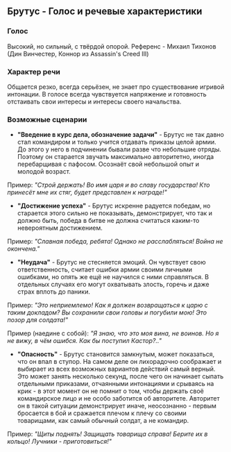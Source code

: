 ## Брутус - Голос и речевые характеристики

### Голос

Высокий, но сильный, с твёрдой опорой. Референс - Михаил Тихонов (Дин Винчестер, Коннор из Assassin's Creed III)

### Характер речи

Общается резко, всегда серьёзен, не знает про существование игривой интонации. В голосе всегда чувствуется напряжение и готовность отстаивать свои интересы и интересы своего начальства. 

### Возможные сценарии

* **"Введение в курс дела, обозначение задачи"** - Брутус не так давно стал командиром и только учится отдавать приказы целой армии. До этого у него в подчинении бывали разве что небольшие отряды. Поэтому он старается звучать максимально авторитетно, иногда перебарщивая с пафосом. Осознаёт свой небольшой опыт и молодой возраст.

Пример: _"Строй держать! Во имя царя и во славу государства! Кто принесёт мне их стяг, будет представлен к награде!"_

* **"Достижение успеха"** - Брутус искренне радуется победам, но старается этого сильно не показывать, демонстрирует, что так и должно быть, победа в битве не должна считаться каким-то невероятным достижением.

Пример: _"Славная победа, ребята! Однако не расслабляться! Война не окончена."_

* **"Неудача"** - Брутус не стесняется эмоций. Он чувствует свою ответственность, считает ошибки армии своими личными ошибками, но опять же ещё не научился с ними справляться. В отдельных случаях его могут охватывать злость, горечь и даже страх вплоть до паники.

Пример: _"Это неприемлемо! Как я должен возвращаться к царю с таким докладом? Вы сохранили свои головы и погубили мою! Это позор для солдата!"_

Пример (наедине с собой): _"Я знаю, что это моя вина, не воинов. Но я не вижу, в чём ошибся. Как бы поступил Кастор?.."_

* **"Опасность"** - Брутус становится замкнутым, может показаться, что он впал в ступор. На самом деле он лихорадочно соображает и выбирает из всех возможных вариантов действий самый верный. Это может занять несколько секунд, после чего он начинает сыпать отдельными приказами, отчаянными интонациями и срываясь на крик - в этот момент он не помнит о том, чтобы держать своё командирское лицо и не особо заботится об авторитете. Авторитет он в такой ситуации демонстрирует иначе, неосознанно - первым бросается в бой и сражается плечом к плечу со своими товарищами, как самый обычный солдат, а не командир.

Пример: _"Щиты поднять! Защищать товарища справа! Берите их в кольцо! Лучники - приготовиться!"_
